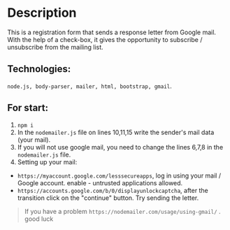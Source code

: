 
# Description
  This is a registration form that sends a response letter from Google mail. With the help of a check-box, it gives the opportunity to subscribe / unsubscribe from the mailing list.
## Technologies:
 `node.js, body-parser, mailer, html, bootstrap, gmail`.
## For start:
1. `npm i`
2. In the `nodemailer.js` file on lines 10,11,15 write the sender's mail data (your mail).
3. If you will not use google mail, you need to change the lines 6,7,8 in the `nodemailer.js` file.
4. Setting up your mail: 
- `https://myaccount.google.com/lesssecureapps`, log in using your mail / Google account. enable - untrusted applications allowed.
- `https://accounts.google.com/b/0/displayunlockcaptcha`, after the transition click on the "continue" button. Try sending the letter.
> If you have a problem `https://nodemailer.com/usage/using-gmail/` .
good luck

